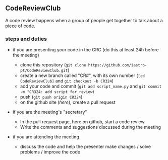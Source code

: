 ## CodeReviewClub

A code review happens when a group of people get together to talk about a piece of code.


### steps and duties

- if you are presenting your code in the CRC (do this at least 24h before the meeting)
  - clone this repository (`git clone https://github.com/iastro-pt/CodeReviewClub.git`)
  - create a new branch called "CR#", with its own number (`[cd CodeReviewClub]` and `git checkout -b CR324`)
  - add your code and commit (`git add script_name.py` and `git commit -m "CR324: add script for review`)
  - push (`git push origin CR324`)
  - on the github site (_here_), create a pull request
  
- if you are the meeting's "secretary"
  - In the pull request page, here on github, start a code review
  - Write the comments and suggestions discussed during the meeting
  
- if you are attending the meeting
  - discuss the code and help the presenter make changes / solve problems / improve the code

